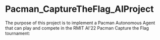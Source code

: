 # Pacman_CaptureTheFlag_AIProject
The purpose of this project is to implement a Pacman Autonomous Agent that can play and compete in the RMIT AI'22 Pacman Capture the Flag tournament:
